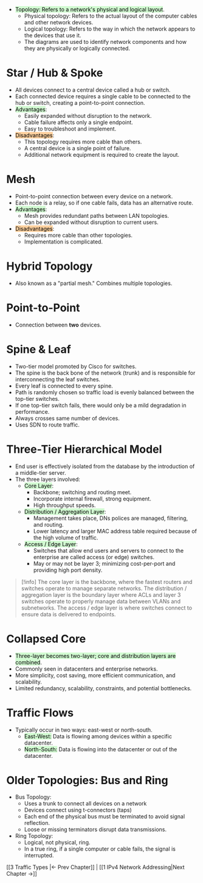 - <mark style="background: #BBFABBA6;">Topology: Refers to a network's physical and logical layout</mark>.
	- Physical topology: Refers to the actual layout of the computer cables and other network devices.
	- Logical topology: Refers to the way in which the network appears to the devices that use it.
	- The diagrams are used to identify network components and how they are physically or logically connected.

# Star / Hub & Spoke
- All devices connect to a central device called a hub or switch.
- Each connected device requires a single cable to be connected to the hub or switch, creating a point-to-point connection. 
- <mark style="background: #BBFABBA6;">Advantages</mark>:
	- Easily expanded without disruption to the network.
	- Cable failure affects only a single endpoint.
	- Easy to troubleshoot and implement.
- <mark style="background: #FFB86CA6;">Disadvantages</mark>:
	- This topology requires more cable than others.
	- A central device is a single point of failure.
	- Additional network equipment is required to create the layout.

# Mesh
- Point-to-point connection between every device on a network.
- Each node is a relay, so if one cable fails, data has an alternative route.
- <mark style="background: #BBFABBA6;">Advantages</mark>:
	- Mesh provides redundant paths between LAN topologies.
	- Can be expanded without disruption to current users.
- <mark style="background: #FFB86CA6;">Disadvantages</mark>:
	- Requires more cable than other topologies.
	- Implementation is complicated.

# Hybrid Topology
- Also known as a "partial mesh." Combines multiple topologies.

# Point-to-Point
- Connection between **two** devices.

# Spine & Leaf
- Two-tier model promoted by Cisco for switches.
- The spine is the back bone of the network (trunk) and is responsible for interconnecting the leaf switches.
- Every leaf is connected to every spine.
- Path is randomly chosen so traffic load is evenly balanced between the top-tier switches.
- If one top-tier switch fails, there would only be a mild degradation in performance.
- Always crosses same number of devices.
- Uses SDN to route traffic.

# Three-Tier Hierarchical Model
- End user is effectively isolated from the database by the introduction of a middle-tier server.
- The three layers involved:
	- <mark style="background: #BBFABBA6;">Core Layer</mark>:
		- Backbone; switching and routing meet.
		- Incorporate internal firewall, strong equipment.
		- High throughput speeds.
	- <mark style="background: #BBFABBA6;">Distribution / Aggregation Layer</mark>:
		- Management takes place, DNs polices are managed, filtering, and routing.
		- Lower latency and larger MAC address table required because of the high volume of traffic.
	- <mark style="background: #BBFABBA6;">Access / Edge Layer</mark>:
		- Switches that allow end users and servers to connect to the enterprise are called access (or edge) switches.
		- May or may not be layer 3; minimizing cost-per-port and providing high port density.

>[!info] The core layer is the backbone, where the fastest routers and switches operate to manage separate networks. The distribution / aggregation layer is the boundary layer where ACLs and layer 3 switches operate to properly manage data between VLANs and subnetworks. The access / edge layer is where switches connect to ensure data is delivered to endpoints.

# Collapsed Core
- <mark style="background: #BBFABBA6;">Three-layer becomes two-layer; core and distribution layers are combined</mark>.
- Commonly seen in datacenters and enterprise networks.
- More simplicity, cost saving, more efficient communication, and scalability.
- Limited redundancy, scalability, constraints, and potential bottlenecks.

# Traffic Flows
- Typically occur in two ways: east-west or north-south.
	- <mark style="background: #BBFABBA6;">East-West:</mark> Data is flowing among devices within a specific datacenter.
	- <mark style="background: #BBFABBA6;">North-South:</mark> Data is flowing into the datacenter or out of the datacenter.

# Older Topologies: Bus and Ring
- Bus Topology:
	- Uses a trunk to connect all devices on a network
	- Devices connect using t-connectors (taps)
	- Each end of the physical bus must be terminated to avoid signal reflection.
	- Loose or missing terminators disrupt data transmissions.
- Ring Topology:
	- Logical, not physical, ring.
	- In a true ring, if a single computer or cable fails, the signal is interrupted.

[[3 Traffic Types |<- Prev Chapter]] | [[1 IPv4 Network Addressing|Next Chapter ->]]